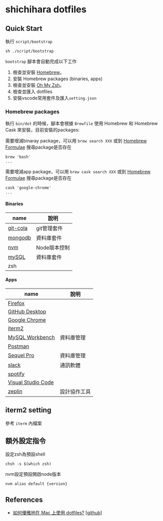 # shichihara dotfiles

## Quick Start

執行 `script/bootstrap`
```
sh ./script/bootstrap
```
`bootstrap` 腳本會自動完成以下工作
1. 檢查並安裝 [Homebrew](http://brew.sh/)。
2. 安裝 Homebrew packages (binaries, apps)
3. 檢查並安裝 [Oh My Zsh](http://ohmyz.sh/)。
4. 檢查並匯入 dotfiles
5. 安裝vscode常用套件及匯入`setting.json`

### Homebrew packages

執行 `bin/dot` 的時候，腳本會根據 `Brewfile` 使用 Homebrew 和 Homebrew Cask 來安裝，目前安裝的packages:

需要增減binaray package，可以用
`
brew search XXX
`
或到 [Homebrew Formulae](https://formulae.brew.sh/) 搜尋package是否存在
```
brew 'bash'
...
```

需要增減app package，可以用 `brew cask search XXX` 或到 [Homebrew Formulae](https://formulae.brew.sh/) 搜尋package是否存在
```
cask 'google-chrome'
...
```

#### Binaries

| name | 說明 |
| --- | --- |
| [git-cola](https://git-cola.github.io/) | git管理套件 |
| [mongodb](https://www.mongodb.com/) | 資料庫套件 |
| [nvm](https://github.com/nvm-sh/nvm) | Node版本控制 |
| [mySQL](http://ftp.ntu.edu.tw/MySQL/Downloads/MySQL-5.7/) | 資料庫套件 |
| zsh | |

#### Apps

| name | 說明 |
| --- | --- |
| [Firefox](https://www.mozilla.org/zh-TW/firefox/new/) | |
| [GitHub Desktop](https://desktop.github.com/) | |
| [Google Chrome](https://www.google.com/intl/zh-TW/chrome/) | |
| [iterm2](https://iterm2.com/) | |
| [MySQL Workbench](https://dev.mysql.com/downloads/workbench/) | 資料庫管理 |
| [Postman](https://www.postman.com/) | |
| [Sequel Pro](https://sequelpro.com/) | 資料庫管理 |
| [slack](https://slack.com/intl/zh-tw/) | 通訊軟體 |
| [spotify](https://open.spotify.com/) | |
| [Visual Studio Code](https://code.visualstudio.com/) | |
| [zeplin](https://zeplin.io/) | 設計協作工具 |

## iterm2 setting

參考 `iterm` 內檔案

## 額外設定指令

設定zsh為預設shell
```
chsh -s $(which zsh)
```

nvm設定預設開啟node版本
```
nvm alias default {version}
```

## References
 - [如何優雅地在 Mac 上使用 dotfiles?](https://segmentfault.com/a/1190000002713879) [[github](https://github.com/amowu/dotfiles)]